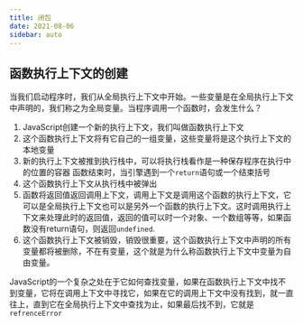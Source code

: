 ```yaml
---
title: 闭包
date: 2021-08-06
sidebar: auto
---
```


## 函数执行上下文的创建
当我们启动程序时，我们从全局执行上下文中开始。一些变量是在全局执行上下文中声明的，我们称之为全局变量。当程序调用一个函数时，会发生什么？</br>
1. JavaScript创建一个新的执行上下文，我们叫做函数执行上下文
2. 这个函数执行上下文将有它自己的一组变量，这些变量将是这个执行上下文的本地变量
3. 新的执行上下文被推到执行栈中，可以将执行栈看作是一种保存程序在执行中的位置的容器
函数结束时，当引擎遇到一个`return`语句或一个结束括号
1. 这个函数执行上下文从执行栈中被弹出
2. 函数将返回值返回调用上下文，调用上下文是调用这个函数的执行上下文，它可以是全局执行上下文也可以是另外一个函数的执行上下文。这时调用执行上下文来处理此时的返回值，返回的值可以时一个对象、一个数组等等，如果函数没有return语句，则返回`undefined`.
3. 这个函数执行上下文被销毁，销毁很重要，这个函数执行上下文中声明的所有变量都将被删除，不在有变量，这个就是为什么称函数执行上下文中变量为自由变量。

JavaScript的一个复杂之处在于它如何查找变量，如果在函数执行上下文中找不到变量，它将在调用上下文中寻找它，如果在它的调用上下文中没有找到，就一直往上，直到它在全局执行上下文中查找为止，如果最后找不到，它就是 `refrenceError`